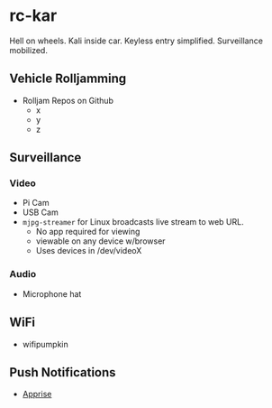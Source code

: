# rc-kar
Hell on wheels.  Kali inside car.  Keyless entry simplified.  Surveillance mobilized.


## Vehicle Rolljamming
* Rolljam Repos on Github
  * x
  * y
  * z


## Surveillance

### Video 
* Pi Cam
* USB Cam
 * `mjpg-streamer` for Linux broadcasts live stream to web URL.  
   * No app required for viewing
   * viewable on any device w/browser
   * Uses devices in /dev/videoX

### Audio
* Microphone hat


## WiFi
* wifipumpkin


## Push Notifications
* [Apprise](https://github.com/caronc/apprise)
